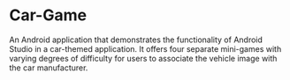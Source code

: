 # Car-Game
An Android application that demonstrates the functionality of Android Studio in a car-themed application. It offers four separate mini-games with varying degrees of difficulty for users to associate the vehicle image with the car manufacturer. 
